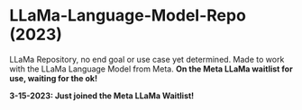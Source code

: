 # LLaMa-Language-Model-Repo (2023)
LLaMa Repository, no end goal or use case yet determined.
Made to work with the LLaMa Language Model from Meta.
**On the Meta LLaMa waitlist for use, waiting for the ok!**


**3-15-2023: Just joined the Meta LLaMa Waitlist!**

